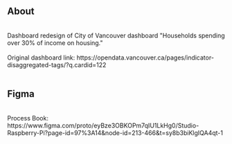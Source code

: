## About
<br>
Dashboard redesign of City of Vancouver dashboard "Households spending over 30% of income on housing." 
<br>
<br>
Original dashboard link: https://opendata.vancouver.ca/pages/indicator-disaggregated-tags/?q.cardid=122
<br>
<br>

## Figma
<br>
Process Book: https://www.figma.com/proto/eyBze3OBKOPm7qIU1LkHg0/Studio-Raspberry-Pi?page-id=97%3A14&node-id=213-466&t=sy8b3biKlgIQA4qt-1






